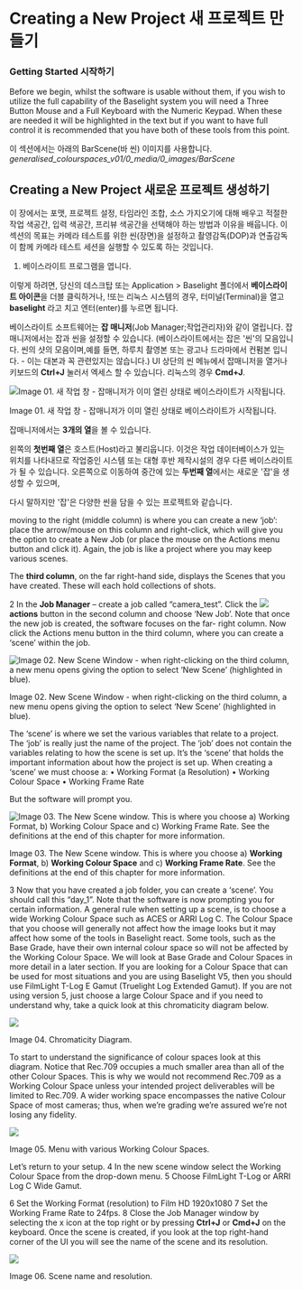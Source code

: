 # Creating a New Project 새 프로젝트 만들기

### **Getting Started**  시작하기 

Before we begin, whilst the software is usable without them, if you wish to utilize the full capability of the Baselight system you will need a Three Button Mouse and a Full Keyboard with the Numeric Keypad. When these are needed it will be highlighted in the text but if you want to have full control it is recommended that you have both of these tools from this point.

이 섹션에서는 아래의 BarScene(바 씬) 이미지를 사용합니다. 
_generalised\_colourspaces\_v01/0\_media/0\_images/BarScene_

## Creating a New Project 새로운 프로젝트 생성하기



이 장에서는 포맷, 프로젝트 설정, 타임라인 조합, 소스 가지오기에 대해 배우고 적절한 작업 색공간, 입력 색공간, 프리뷰 색공간을 선택해야 하는 방법과 이유을 배웁니다. 
이 섹션의 목표는 카메라 테스트를 위한 씬(장면)을 설정하고 촬영감독(DOP)과 연출감독이 함께 카메라 테스트 세션을 실행할 수 있도록 하는 것입니다. 

1. 베이스라이트 프로그램을 엽니다. 

이렇게 하려면, 당신의 데스크탑 또는 Application > Baselight 폴더에서 **베이스라이트 아이콘**을 [](../.gitbook/assets/image%20%283%29.png)  더블 클릭하거나, !또는 리눅스 시스템의 경우, 터미널(Terminal)을 열고 **baselight** 라고 치고 엔터(enter)를 누르면 됩니다. 

베이스라이트 소프트웨어는 **잡 매니저**(Job Manager;작업관리자)와 같이 열립니다. 잡 매니저에서는  잡과 씬을 설정할 수 있습니다. (베이스라이트에서는 잡은 '씬'의 모음입니다. 씬의 샷의 모음이며,예를 들면, 하루치 촬영본 또는 광고나 드라마에서 컨펌본 입니다.  - 이는 대본과 꼭 관련있지는 않습니다.)
UI 상단의 씬 메뉴에서 잡매니저을 열거나 키보드의 **Ctrl+J** 눌러서 엑세스 할 수 있습니다. 리눅스의 경우 **Cmd+J**.

![Image 01. 새 작업 창 - 잡매니저가 이미 열린 상태로 베이스라이트가 시작됩니다.](../.gitbook/assets/image.png)

Image 01. 새 작업 창 - 잡매니저가 이미 열린 상태로 베이스라이트가 시작됩니다.

잡매니저에서는 **3개의 열**을 볼 수 있습니다. 

왼쪽의 **첫번째 열**은 호스트(Host)라고 불리웁니다. 이것은 작업 데이터베이스가 있는 위치를 나타내므로 작업중인 시스템 또는 대형 후반 제작시설의 경우 다른 베이스라이트가 될 수 있습니다. 
오른쪽으로 이동하여 중간에 있는 **두번째 열**에서는 새로운 '잡'을 생성할 수 있으며,

다시 말하지만 '잡'은 다양한 씬을 담을 수 있는 프로젝트와 같습니다. 

 moving to the right \(middle column\) is where you can create a new ‘job’: place the arrow/mouse on this column and right-click, which will give you the option to create a New Job \(or place the mouse on the Actions menu button and click it\). Again, the job is like a project where you may keep various scenes.

The **third column**, on the far right-hand side, displays the Scenes that you have created. These will each hold collections of shots.

2 In the **Job Manager** – create a job called “camera\_test”. Click the ![](../.gitbook/assets/image%20%289%29.png) **actions** button in the second column and choose ‘New Job’. Note that once the new job is created, the software focuses on the far- right column. Now click the Actions menu button in the third column, where you can create a ‘scene’ within the job.

![ Image 02. New Scene Window - when right-clicking on the third column, a new menu opens giving the option to select &#x2018;New Scene&#x2019; \(highlighted in blue\).](../.gitbook/assets/image%20%281%29.png)

Image 02. New Scene Window - when right-clicking on the third column, a new menu opens giving the option to select ‘New Scene’ \(highlighted in blue\).

The ‘scene’ is where we set the various variables that relate to a project. The ‘job’ is really just the name of the project. The ‘job’ does not contain the variables relating to how the scene is set up. It’s the ‘scene’ that holds the important information about how the project is set up. When creating a ‘scene’ we must choose a: • Working Format \(a Resolution\) • Working Colour Space • Working Frame Rate

But the software will prompt you.

![ Image 03. The New Scene window. This is where you choose a\) Working Format, b\) Working Colour Space and c\) Working Frame Rate. See the definitions at the end of this chapter for more information.](../.gitbook/assets/image%20%288%29.png)

Image 03. The New Scene window. This is where you choose a\) **Working Format**, b\) **Working Colour Space** and c\) **Working Frame Rate**. See the definitions at the end of this chapter for more information.

3 Now that you have created a job folder, you can create a ‘scene’. You should call this “day\_1”. Note that the software is now prompting you for certain information. A general rule when setting up a scene, is to choose a wide Working Colour Space such as ACES or ARRI Log C. The Colour Space that you choose will generally not affect how the image looks but it may affect how some of the tools in Baselight react. Some tools, such as the Base Grade, have their own internal colour space so will not be affected by the Working Colour Space. We will look at Base Grade and Colour Spaces in more detail in a later section. If you are looking for a Colour Space that can be used for most situations and you are using Baselight V5, then you should use FilmLight T-Log E Gamut \(Truelight Log Extended Gamut\). If you are not using version 5, just choose a large Colour Space and if you need to understand why, take a quick look at this chromaticity diagram below.

![](../.gitbook/assets/image%20%286%29.png)

Image 04. Chromaticity Diagram.

To start to understand the significance of colour spaces look at this diagram. Notice that Rec.709 occupies a much smaller area than all of the other Colour Spaces. This is why we would not recommend Rec.709 as a Working Colour Space unless your intended project deliverables will be limited to Rec.709. A wider working space encompasses the native Colour Space of most cameras; thus, when we’re grading we’re assured we’re not losing any fidelity.

![](../.gitbook/assets/image%20%287%29.png)

Image 05. Menu with various Working Colour Spaces.

Let’s return to your setup. 4 In the new scene window select the Working Colour Space from the drop-down menu. 5 Choose FilmLight T-Log or ARRI Log C Wide Gamut.

6 Set the Working Format \(resolution\) to Film HD 1920x1080 7 Set the Working Frame Rate to 24fps. 8 Close the Job Manager window by selecting the x icon at the top right or by pressing **Ctrl+J** or **Cmd+J** on the keyboard. Once the scene is created, if you look at the top right-hand corner of the UI you will see the name of the scene and its resolution.

![](../.gitbook/assets/image%20%284%29.png)

Image 06. Scene name and resolution.


